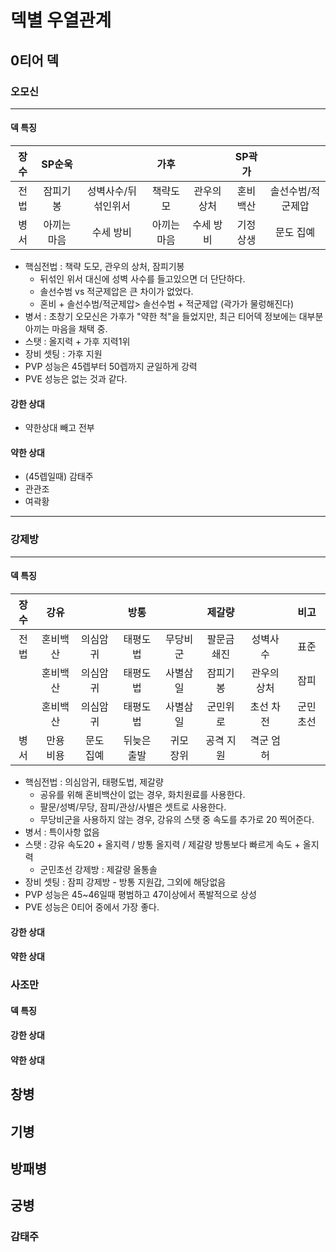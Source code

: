 # 덱별 우열관계

## 0티어 덱

### 오모신
---
#### 덱 특징

장수|SP순욱||가후||SP곽가||
|:---:|:---:|:----:|:---:|:----:|:---:|:----:|
|전법|잠피기봉|성벽사수/뒤섞인위서|책략도모|관우의상처|혼비백산|솔선수범/적군제압|
|병서|아끼는 마음|수세 방비|아끼는 마음 | 수세 방비 | 기정상생 | 문도 집예|

* 핵심전법 : 책략 도모, 관우의 상처, 잠피기봉
    * 뒤섞인 위서 대신에 성벽 사수를 들고있으면 더 단단하다.
    * 솔선수범 vs 적군제압은 큰 차이가 없었다.
    * 혼비 + 솔선수범/적군제압> 솔선수범 + 적군제압 (곽가가 물렁해진다)
* 병서 : 초창기 오모신은 가후가 "약한 척"을 들었지만, 최근 티어덱 정보에는 대부분 아끼는 마음을 채택 중.
* 스탯 : 올지력 + 가후 지력1위
* 장비 셋팅 : 가후 지원
* PVP 성능은 45렙부터 50렙까지 균일하게 강력
* PVE 성능은 없는 것과 같다.

#### 강한 상대
* 약한상대 빼고 전부
#### 약한 상대
* (45렙일때) 감태주
* 관관조
* 여곽황
---
### 강제방
---
#### 덱 특징
장수|강유||방통||제갈량||비고|
|:---:|:---:|:----:|:---:|:----:|:---:|:----:|:----:|
|전법|혼비백산|의심암귀|태평도법|무당비군|팔문금쇄진|성벽사수|표준
||혼비백산|의심암귀|태평도법|사별삼일|잠피기봉|관우의 상처|잠피
||혼비백산|의심암귀|태평도법|사별삼일|군민위로|초선 차전|군민초선
|병서|만용 비용|문도 집예|뒤늦은 출발 |귀모 장위|공격 지원|격군 엄허|

* 핵심전법 : 의심암귀, 태평도법, 제갈량
    * 공유를 위해 혼비백산이 없는 경우, 화치원료를 사용한다.
    * 팔문/성벽/무당, 잠피/관상/사별은 셋트로 사용한다.
    * 무당비군을 사용하지 않는 경우, 강유의 스탯 중 속도를 추가로 20 찍어준다.
* 병서 : 특이사항 없음
* 스탯 : 강유 속도20 + 올지력 / 방통 올지력 / 제갈량 방통보다 빠르게 속도 + 올지력
    * 군민초선 강제방 : 제갈량 올통솔
* 장비 셋팅 : 잠피 강제방 - 방통 지원갑, 그외에 해당없음
* PVP 성능은 45~46일때 평범하고 47이상에서 폭발적으로 상성
* PVE 성능은 0티어 중에서 가장 좋다.

#### 강한 상대

#### 약한 상대

### 사조만

#### 덱 특징

#### 강한 상대

#### 약한 상대

## 창병



## 기병

## 방패병

## 궁병

### 감태주